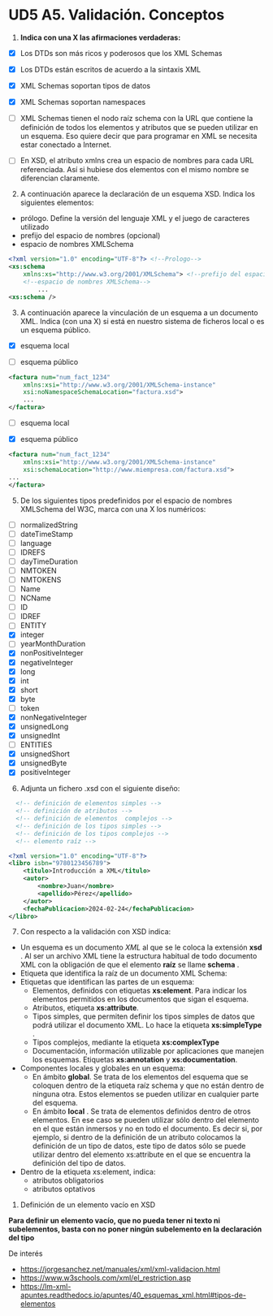 # UD5 A5. Validación. Conceptos

1. **Indica con una X las afirmaciones verdaderas:**

- [x] Los DTDs son más ricos y poderosos que los XML Schemas

- [x] Los DTDs están escritos de acuerdo a la sintaxis XML

- [x] XML Schemas soportan tipos de datos

- [x] XML Schemas soportan namespaces
- [ ] XML Schemas tienen el nodo raíz schema con la URL que contiene la definición de todos los elementos y atributos que se pueden utilizar en un esquema. Eso quiere decir que para programar en XML se necesita estar conectado a Internet.
- [ ] En XSD, el atributo xmlns crea un espacio de nombres para cada URL referenciada. Así si hubiese dos elementos con el mismo nombre se diferencian claramente.



2. A continuación aparece la declaración de un esquema XSD. Indica los siguientes elementos:

- prólogo. Define la versión del lenguaje XML y el juego de caracteres utilizado
- prefijo del espacio de nombres (opcional)
- espacio de nombres XMLSchema

```xml
<?xml version="1.0" encoding="UTF-8"?> <!--Prologo-->
<xs:schema 
    xmlns:xs="http://www.w3.org/2001/XMLSchema"> <!--prefijo del espacio de nombres-->
    <!--espacio de nombres XMLSchema-->
		...
<xs:schema />
```
3. A continuación aparece la vinculación de un esquema a un documento XML. Indica (con una X) si está en nuestro sistema de ficheros local o es un esquema público.

- [x] esquema local

- [ ] esquema público
```xml
<factura num="num_fact_1234"
    xmlns:xsi="http://www.w3.org/2001/XMLSchema-instance"
    xsi:noNamespaceSchemaLocation="factura.xsd">
	...
</factura>
```

- [ ] esquema local

- [x] esquema público
```xml
<factura num="num_fact_1234"
    xmlns:xsi="http://www.w3.org/2001/XMLSchema-instance"
    xsi:schemaLocation="http://www.miempresa.com/factura.xsd">
...
</factura>	
```
  
5. De los siguientes tipos predefinidos por el espacio de nombres XMLSchema del W3C, marca con una X los numéricos:
- [ ] normalizedString
- [ ] dateTimeStamp
- [ ] language
- [ ] IDREFS
- [ ] dayTimeDuration
- [ ] NMTOKEN
- [ ] NMTOKENS
- [ ] Name
- [ ] NCName
- [ ] ID
- [ ] IDREF
- [ ] ENTITY
- [x] integer
- [ ] yearMonthDuration
- [x] nonPositiveInteger
- [x] negativeInteger
- [x] long
- [x] int
- [x] short
- [x] byte
- [ ] token
- [x] nonNegativeInteger
- [x] unsignedLong
- [x] unsignedInt
- [ ] ENTITIES
- [x] unsignedShort
- [x] unsignedByte
- [x] positiveInteger

6. Adjunta un fichero .xsd con el siguiente diseño:
```xml
  <!-- definición de elementos simples -->
  <!-- definición de atributos -->
  <!-- definición de elementos  complejos -->
  <!-- definición de los tipos simples -->
  <!-- definición de los tipos complejos -->
  <!-- elemento raíz -->

<?xml version="1.0" encoding="UTF-8"?>
<libro isbn="9780123456789">
    <titulo>Introducción a XML</titulo>
    <autor>
        <nombre>Juan</nombre>
        <apellido>Pérez</apellido>
    </autor>
    <fechaPublicacion>2024-02-24</fechaPublicacion>
</libro>

  ```

7. Con respecto a la validación con XSD indica:
- Un esquema es un documento *XML* al que se le coloca la extensión **xsd** . Al ser un archivo XML tiene la estructura habitual de todo documento XML con la obligación de que el elemento **raíz** se llame **schema** .
- Etiqueta que identifica la raíz de un documento XML Schema: 
- Etiquetas que identifican las partes de un esquema:
  - Elementos, definidos con etiquetas **xs:element**. Para indicar los elementos permitidos en los documentos que sigan el esquema.
  - Atributos, etiqueta **xs:attribute**.
  - Tipos simples, que permiten definir los tipos simples de datos que podrá utilizar el documento XML. Lo hace la etiqueta **xs:simpleType** .
  - Tipos complejos, mediante la etiqueta **xs:complexType**
  - Documentación, información utilizable por aplicaciones que manejen los esquemas. Etiquetas **xs:annotation** y **xs:documentation**.
- Componentes locales y globales en un esquema:
  - En ámbito **global**. Se trata de los elementos del esquema que se coloquen dentro de la etiqueta raíz schema y que no están dentro de ninguna otra. Estos elementos se pueden utilizar en cualquier parte del esquema.
  - En ámbito **local** . Se trata de elementos definidos dentro de otros elementos. En ese caso se pueden utilizar sólo dentro del elemento en el que están inmersos y no en todo el documento. Es decir si, por ejemplo, si dentro de la definición de un atributo colocamos la definición de un tipo de datos, este tipo de datos sólo se puede utilizar dentro del elemento xs:attribute en el que se encuentra la definición del tipo de datos.
- Dentro de la etiqueta xs:element, indica:
  - atributos obligatorios
  - atributos optativos

1. Definición de un elemento vacío en XSD

**Para definir un elemento vacío, que no pueda tener ni texto ni subelementos, basta con no poner ningún subelemento en la declaración del tipo**

De interés
- https://jorgesanchez.net/manuales/xml/xml-validacion.html
- https://www.w3schools.com/xml/el_restriction.asp
- https://lm-xml-apuntes.readthedocs.io/apuntes/40_esquemas_xml.html#tipos-de-elementos